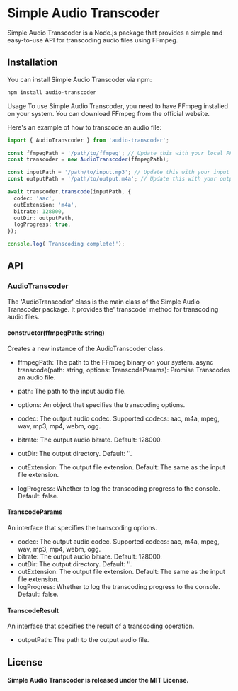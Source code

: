 # Simple Audio Transcoder

Simple Audio Transcoder is a Node.js package that provides a simple and easy-to-use API for transcoding audio files using FFmpeg.

## Installation
You can install Simple Audio Transcoder via npm:

```bash
npm install audio-transcoder
```

Usage
To use Simple Audio Transcoder, you need to have FFmpeg installed on your system. You can download FFmpeg from the official website.

Here's an example of how to transcode an audio file:

```typescript
import { AudioTranscoder } from 'audio-transcoder';

const ffmpegPath = '/path/to/ffmpeg'; // Update this with your local FFmpeg binary path
const transcoder = new AudioTranscoder(ffmpegPath);

const inputPath = '/path/to/input.mp3'; // Update this with your input audio file path
const outputPath = '/path/to/output.m4a'; // Update this with your output audio file path

await transcoder.transcode(inputPath, {
  codec: 'aac',
  outExtension: 'm4a',
  bitrate: 128000,
  outDir: outputPath,
  logProgress: true,
});

console.log('Transcoding complete!');
```

## API
### AudioTranscoder
The 'AudioTranscoder' class is the main class of the Simple Audio Transcoder package. It provides the' transcode' method for transcoding audio files.

#### constructor(ffmpegPath: string)
Creates a new instance of the AudioTranscoder class.

- ffmpegPath: The path to the FFmpeg binary on your system.
async transcode(path: string, options: TranscodeParams): Promise<TranscodeResult>
Transcodes an audio file.

- path: The path to the input audio file.
- options: An object that specifies the transcoding options.
- codec: The output audio codec. Supported codecs: aac, m4a, mpeg, wav, mp3, mp4, webm, ogg.
- bitrate: The output audio bitrate. Default: 128000.
- outDir: The output directory. Default: ''.
- outExtension: The output file extension. Default: The same as the input file extension.
- logProgress: Whether to log the transcoding progress to the console. Default: false.

#### TranscodeParams
An interface that specifies the transcoding options.

- codec: The output audio codec. Supported codecs: aac, m4a, mpeg, wav, mp3, mp4, webm, ogg.
- bitrate: The output audio bitrate. Default: 128000.
- outDir: The output directory. Default: ''.
- outExtension: The output file extension. Default: The same as the input file extension.
- logProgress: Whether to log the transcoding progress to the console. Default: false.

#### TranscodeResult
An interface that specifies the result of a transcoding operation.

- outputPath: The path to the output audio file.

## License
#### Simple Audio Transcoder is released under the MIT License.
